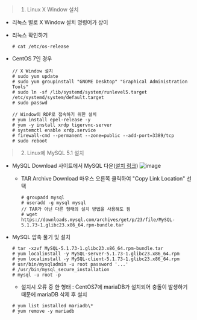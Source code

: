 
> 1. Linux X Window 설치

   - 리눅스 별로 X Window 설치 명령어가 상이

   - 리눅스 확인하기

     ```
     # cat /etc/os-release
     ```

- CentOS 7인 경우

  ```
  // X Window 설치
  # sudo yum update
  # sudo yum groupinstall "GNOME Desktop" "Graphical Administration Tools"
  # sudo ln -sf /lib/systemd/system/runlevel5.target /etc/systemd/system/default.target
  # sudo passwd
  
  // Window의 RDP로 접속하기 위한 설치
  # yum install epel-release -y
  # yum -y install xrdp tigervnc-server
  # systemctl enable xrdp.service
  # firewall-cmd --permanent --zone=public --add-port=3389/tcp
  # sudo reboot
  ```

  

> 2. Linux에 MySQL 5.1 설치

- MySQL Download 사이트에서 MySQL 다운([설치 링크](https://downloads.mysql.com/archives/community/))
  ![image](https://user-images.githubusercontent.com/81629923/113018076-1c060300-91bb-11eb-968c-23af29a87b55.png)
  - TAR Archive Download 마우스 오른쪽 클릭하여 "Copy Link Location" 선택

    ```
    # groupadd mysql
    # useradd -g mysql mysql
    // TAR가 아닌 다른 형태의 설치 방법을 사용해도 됨
    # wget https://downloads.mysql.com/archives/get/p/23/file/MySQL-5.1.73-1.glibc23.x86_64.rpm-bundle.tar
    ```

- MySQL 압축 풀기 및 설치
  ```
  # tar -xzvf MySQL-5.1.73-1.glibc23.x86_64.rpm-bundle.tar
  # yum localinstall -y MySQL-server-5.1.73-1.glibc23.x86_64.rpm 
  # yum localinstall -y MySQL-client-5.1.73-1.glibc23.x86_64.rpm  
  # usr/bin/mysqladmin -u root password '...'
  # /usr/bin/mysql_secure_installation
  # mysql -u root -p
  ```
  - 설치시 오류 중 한 형태 : CentOS7에 mariaDB가 설치되어 충돌이 발생하기 때문에 mariaDB 삭제 후 설치
   ```
   # yum list installed mariadb\*
   # yum remove -y mariadb
   ```
  
